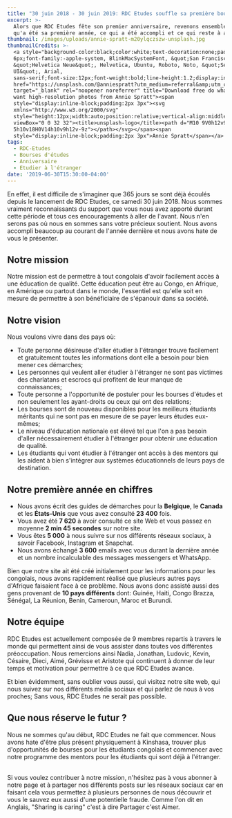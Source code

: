 ```yaml
---
title: "30 juin 2018 - 30 juin 2019: RDC Etudes souffle sa première bougie \U0001F382\U0001F382"
excerpt: >-
  Alors que RDC Etudes fête son premier anniversaire, revenons ensemble sur ce
  qu'a été sa première année, ce qui a été accompli et ce qui reste à améliorer.
thumbnail: /images/uploads/annie-spratt-m20ylqczszw-unsplash.jpg
thumbnailCredits: >-
  <a style="background-color:black;color:white;text-decoration:none;padding:4px
  6px;font-family:-apple-system, BlinkMacSystemFont, &quot;San Francisco&quot;,
  &quot;Helvetica Neue&quot;, Helvetica, Ubuntu, Roboto, Noto, &quot;Segoe
  UI&quot;, Arial,
  sans-serif;font-size:12px;font-weight:bold;line-height:1.2;display:inline-block;border-radius:3px"
  href="https://unsplash.com/@anniespratt?utm_medium=referral&amp;utm_campaign=photographer-credit&amp;utm_content=creditBadge"
  target="_blank" rel="noopener noreferrer" title="Download free do whatever you
  want high-resolution photos from Annie Spratt"><span
  style="display:inline-block;padding:2px 3px"><svg
  xmlns="http://www.w3.org/2000/svg"
  style="height:12px;width:auto;position:relative;vertical-align:middle;top:-2px;fill:white"
  viewBox="0 0 32 32"><title>unsplash-logo</title><path d="M10 9V0h12v9H10zm12
  5h10v18H0V14h10v9h12v-9z"></path></svg></span><span
  style="display:inline-block;padding:2px 3px">Annie Spratt</span></a>
tags:
  - RDC-Etudes
  - Bourses d'études
  - Anniversaire
  - Etudier à l'étranger
date: '2019-06-30T15:30:00-04:00'
---
```

En effet, il est difficile de s'imaginer que 365 jours se sont déjà écoulés depuis le lancement de RDC Etudes, ce samedi 30 juin 2018. Nous sommes vraiment reconnaissants du support que vous nous avez apporté durant cette période et tous ces encouragements à aller de l'avant. Nous n'en serons pas où nous en sommes sans votre précieux soutient. Nous avons accompli beaucoup au courant de l'année dernière et nous avons hate de vous le présenter.

## Notre mission

Notre mission est de permettre à tout congolais d'avoir facilement accès à une éducation de qualité. Cette éducation peut être au Congo, en Afrique, en Amérique ou partout dans le monde, l'essentiel est qu'elle soit en mesure de permettre à son bénéficiaire de s'épanouir dans sa société.

## Notre vision

Nous voulons vivre dans des pays où:

* Toute personne désireuse d'aller étudier à l'étranger trouve facilement et gratuitement toutes les informations dont elle a besoin pour bien mener ces démarches;
* Les personnes qui veulent aller étudier à l'étranger ne sont pas victimes des charlatans et escrocs qui profitent de leur manque de connaissances;
* Toute personne a l'opportunité de postuler pour les bourses d'études et non seulement les ayant-droits ou ceux qui ont des relations;
* Les bourses sont de nouveau disponibles pour les meilleurs étudiants méritants qui ne sont pas en mesure de se payer leurs études eux-mêmes;
* Le niveau d'éducation nationale est élevé tel que l'on a pas besoin d'aller nécessairement étudier à l'étranger pour obtenir une éducation de qualité.
* Les étudiants qui vont étudier à l'étranger ont accès à des mentors qui les aident à bien s'intégrer aux systèmes éducationnels de leurs pays de destination.

## Notre première année en chiffres

* Nous avons écrit des guides de démarches pour la **Belgique**, le **Canada** et les **États-Unis** que vous avez consulté **23 400** fois. 
* Vous avez été **7 620** à avoir consulté ce site Web et vous passez en moyenne **2 min 45 secondes** sur notre site.
* Vous êtes **5 000** à nous suivre sur nos différents réseaux sociaux, à savoir Facebook, Instagram et Snapchat.
* Nous avons échangé **3 600** emails avec vous durant la dernière année et un nombre incalculable des messages messengers et WhatsApp.

Bien que notre site ait été créé initialement pour les informations pour les congolais, nous avons rapidement réalisé que plusieurs autres pays d'Afrique faisaient face à ce problème. Nous avons donc assisté aussi des gens provenant de **10 pays différents** dont: Guinée, Haiti, Congo Brazza, Sénégal, La Réunion, Benin, Cameroun, Maroc et Burundi.

## Notre équipe

RDC Etudes est actuellement composée de 9 membres repartis à travers le monde qui permettent ainsi de vous assister dans toutes vos différentes préoccupation. Nous remercions ainsi Nadia, Jonathan, Ludovic, Kevin, Césaire, Dieci, Aimé, Grévisse et Aristote qui continuent à donner de leur temps et motivation pour permettre à ce que RDC Etudes avance.

Et bien évidemment, sans oublier vous aussi, qui visitez notre site web, qui nous suivez sur nos différents média sociaux et qui parlez de nous à vos proches; Sans vous, RDC Etudes ne serait pas possible.

## Que nous réserve le futur ?

Nous ne sommes qu'au début, RDC Etudes ne fait que commencer. Nous avons hate d'être plus présent physiquement à Kinshasa, trouver plus d'opportunités de bourses pour les étudiants congolais et commencer avec notre programme des mentors pour les étudiants qui sont déjà à l'étranger.

\
Si vous voulez contribuer à notre mission, n'hésitez pas à vous abonner à notre page et à partager nos différents posts sur les réseaux sociaux car en faisant cela vous permettez à plusieurs personnes de nous découvrir et vous le sauvez eux aussi d'une potentielle fraude. Comme l'on dit en Anglais, "Sharing is caring" c'est à dire Partager c'est Aimer.
